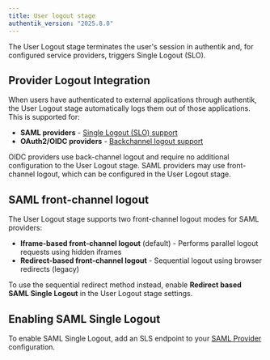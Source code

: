 ```yaml
---
title: User logout stage
authentik_version: "2025.8.0"
---
```


The User Logout stage terminates the user's session in authentik and, for configured service providers, triggers Single Logout (SLO).

## Provider Logout Integration

When users have authenticated to external applications through authentik, the User Logout stage automatically logs them out of those applications. This is supported for:

- **SAML providers** - [Single Logout (SLO) support](../../providers/saml/IDP-initiated-single-logout.md)
- **OAuth2/OIDC providers** - [Backchannel logout support](../../providers/oauth2/backchannel-logout.mdx)

OIDC providers use back-channel logout and require no additional configuration to the User Logout stage. SAML providers may use front-channel logout, which can be configured in the User Logout stage.

## SAML front-channel logout

The User Logout stage supports two front-channel logout modes for SAML providers:

- **Iframe-based front-channel logout** (default) - Performs parallel logout requests using hidden iframes
- **Redirect-based front-channel logout** - Sequential logout using browser redirects (legacy)

To use the sequential redirect method instead, enable **Redirect based SAML Single Logout** in the User Logout stage settings.

## Enabling SAML Single Logout

To enable SAML Single Logout, add an SLS endpoint to your [SAML Provider](../../providers/saml/index.md#single-logout-service-url) configuration.
